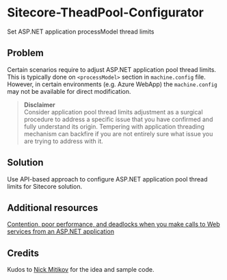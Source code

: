 # Sitecore-TheadPool-Configurator
Set ASP.NET application processModel thread limits

## Problem
Certain scenarios require to adjust ASP.NET application pool thread limits. This is typically done on `<processModel>` section in `machine.config` file. However, in certain environments (e.g. Azure WebApp) the `machine.config` may not be available for direct modification.
>**Disclaimer**  
Consider application pool thread limits adjustment as a surgical procedure to address a specific issue that you have confirmed and fully understand its origin. Tempering with application threading mechanism can backfire if you are not entirely sure what issue you are trying to address with it.

## Solution
Use API-based approach to configure ASP.NET application pool thread limits for Sitecore solution.

## Additional resources
[Contention, poor performance, and deadlocks when you make calls to Web services from an ASP.NET application](https://support.microsoft.com/en-in/help/821268/contention-poor-performance-and-deadlocks-when-you-make-calls-to-web-s)

## Credits
Kudos to [Nick Mitikov](https://github.com/mitikov) for the idea and sample code.